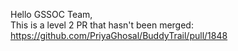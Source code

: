 Hello GSSOC Team,<br>
This is a level 2 PR that hasn't been merged: https://github.com/PriyaGhosal/BuddyTrail/pull/1848
